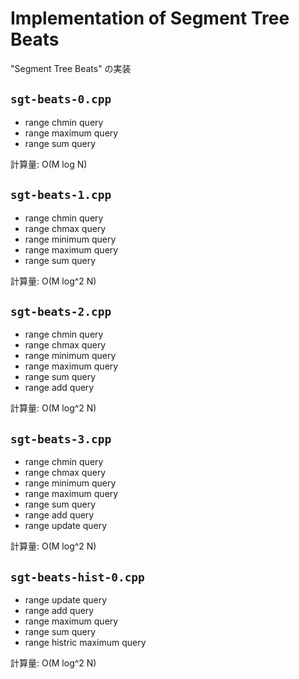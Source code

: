 # Implementation of Segment Tree Beats

"Segment Tree Beats" の実装

## `sgt-beats-0.cpp`

- range chmin query
- range maximum query
- range sum query

計算量: O(M log N)

## `sgt-beats-1.cpp`

- range chmin query
- range chmax query
- range minimum query
- range maximum query
- range sum query

計算量: O(M log^2 N)

## `sgt-beats-2.cpp`

- range chmin query
- range chmax query
- range minimum query
- range maximum query
- range sum query
- range add query

計算量: O(M log^2 N)

## `sgt-beats-3.cpp`

- range chmin query
- range chmax query
- range minimum query
- range maximum query
- range sum query
- range add query
- range update query

計算量: O(M log^2 N)

## `sgt-beats-hist-0.cpp`

- range update query
- range add query
- range maximum query
- range sum query
- range histric maximum query

計算量: O(M log^2 N)